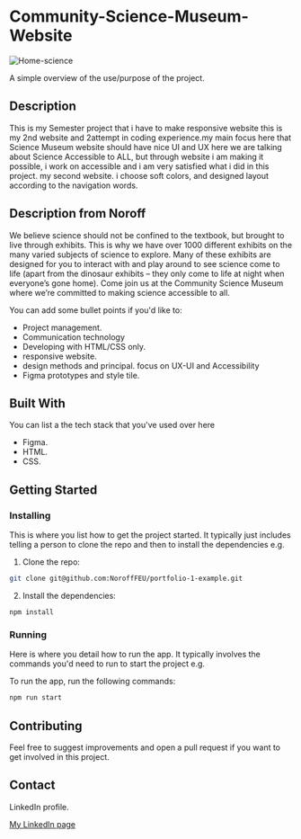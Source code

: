 # Community-Science-Museum-Website

![Home-science](https://user-images.githubusercontent.com/91061651/193804700-50541b0c-9257-4ead-bd56-a81be195d801.jpg)


A simple overview of the use/purpose of the project.

## Description

This is my Semester project that i have to make responsive website this is my 2nd website and 2attempt in coding experience.my main focus here that Science Museum website should have nice UI and UX here we are talking about Science Accessible to ALL, but through website i am making it possible, i work on accessible and i am very satisfied what i did in this project. my second website. i choose soft colors, and designed layout according to the navigation words.

## Description from Noroff

We believe science should not be confined to the textbook, but brought to live through exhibits. This is why we have over 1000 different exhibits on the many varied subjects of science to explore. Many of these exhibits are designed for you to interact with and play around to see science come to life (apart from the dinosaur exhibits – they only come to life at night when everyone’s gone home).
Come join us at the Community Science Museum where we’re committed to making science accessible to all.

You can add some bullet points if you'd like to:

- Project management.
- Communication technology
- Developing with HTML/CSS only.
- responsive website.
- design methods and principal. focus on UX-UI and Accessibility
- Figma prototypes and style tile.

## Built With

You can list a the tech stack that you've used over here

- Figma.
- HTML.
- CSS.

## Getting Started

### Installing

This is where you list how to get the project started. It typically just includes telling a person to clone the repo and then to install the dependencies e.g.

1. Clone the repo:

```bash
git clone git@github.com:NoroffFEU/portfolio-1-example.git
```

2. Install the dependencies:

```
npm install
```

### Running

Here is where you detail how to run the app. It typically involves the commands you'd need to run to start the project e.g.

To run the app, run the following commands:

```bash
npm run start
```

## Contributing

Feel free to suggest improvements and open a pull request if you want to get involved in this project.

## Contact

LinkedIn profile.

[My LinkedIn page](https://www.linkedin.com/in/rohit-kumar-amdahl-308047140/)
